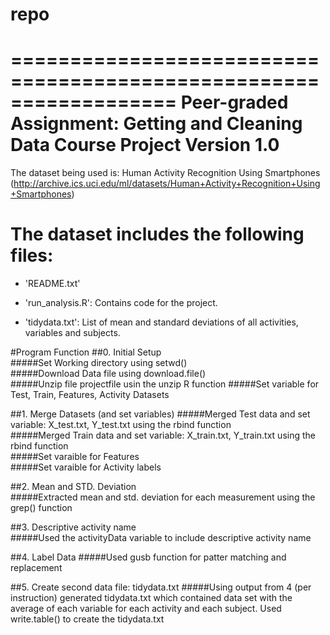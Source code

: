 # repo
==================================================================
Peer-graded Assignment: Getting and Cleaning Data Course Project
Version 1.0
==================================================================

The dataset being used is: 
Human Activity Recognition Using Smartphones
(http://archive.ics.uci.edu/ml/datasets/Human+Activity+Recognition+Using+Smartphones)

The dataset includes the following files:
=========================================

- 'README.txt'

- 'run_analysis.R': Contains code for the project.

- 'tidydata.txt': List of mean and standard deviations of all activities, variables and subjects.


#Program Function
##0. Initial Setup  
#####Set Working directory using setwd()    
#####Download Data file using download.file()  
#####Unzip file projectfile usin the unzip R function
#####Set variable for Test, Train, Features, Activity Datasets  

##1. Merge Datasets (and set variables)
#####Merged Test data and set variable: X_test.txt, Y_test.txt using the rbind function        
#####Merged Train data and set variable: X_train.txt, Y_train.txt using the rbind function         
#####Set varaible for Features   
#####Set varaible for Activity labels  

##2. Mean and STD. Deviation   
#####Extracted mean and std. deviation for each measurement using the grep() function

##3. Descriptive activity name  
#####Used the activityData variable to include descriptive activity name  

##4. Label Data
#####Used gusb function for patter matching and replacement    

##5. Create second data file: tidydata.txt
#####Using output from 4 (per instruction) generated tidydata.txt which contained data set with the average of each variable for each activity and each subject. Used write.table() to create the tidydata.txt     
